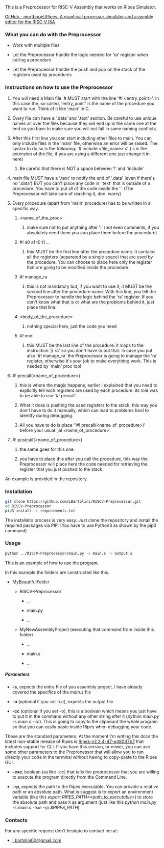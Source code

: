 This is a Preprocessor for RISC-V Assembly that works on Ripes Simulator.

[GitHub - mortbopet/Ripes: A graphical processor simulator and assembly editor for the RISC-V ISA](https://github.com/mortbopet/Ripes)

### What you can do with the Preprocessor

- Work with multiple files

- Let the Preprocessor handle the logic needed for 'ra' register when calling a procedure

- Let the Preprocessor handle the push and pop on the stack of the registers used by procedures

### Instructions on how to use the Preprocessor

1. You will need a Main file. It MUST start with the line '#! <entry_point>'. In this case the, so called, 'entry_point' is the name of the procedure you want to run. Think of it like 'main' in C.

2. Every file can have a '.data' and '.text' section. Be careful to use unique names all over the files because they will end up in the same one at the end so you have to make sure you will not fall in same naming conflicts.

3. After this first line you can start including other files to main. You can only include files in the 'main' file, otherwise an error will be raised. The syntax to do so is the following: '#!include <file_name>.s' (.s is the extension of the file, if you are using a different one just change it in here)
   
   1. Be careful that there is NOT a space between '!' and 'include'

4. main file MUST have a '.text' to notify the end of '.data' (even if there's no '.data') BUT you can't place any code in '.text' that is outside of a procedure. You have to put all of the code inside the ''. (The Preprocessor will take care of reaching it, don' worry)

5. Every procedure (apart from 'main' procedure) has to be written in a specific way. 
   
   1. <name_of_the_proc>: 
      
      1. make sure not to put anything after ':' (not even comments, if you absolutely need them you can place them before the procedure)
   
   2. #! a0 a1 t0 t1 ... 
      
      1. this MUST be the first line after the procedure name. It contains all the registers (separated by a single space) that are used by the procedure. You can choose to place here only the register that are going to be modified inside the procedure. 
   
   3. #! manage_ra 
      
      1. this is not mandatory but, if you want to use it, it MUST be the second line after the procedure name. With this line, you tell the Preprocessor to handle the logic behind the 'ra' register. If you don't know what that is or what are the problems behind it, just place that line.
   
   4. <body_of_the_procedure>
      
      1. nothing special here, just the code you need
   
   5. #! end
      
      1. this MUST be the last line of the procedure. it maps to the instruction 'jr ra' so you don't have to put that. In case you put also '#! manage_ra' the Preprocessor is going to manage the 'ra' register, otherwise it's your job to make everything work. This is needed by 'main' proc too!

6. #! precall(<name_of_procedure>)
   
   1. this is where the magic happens, earlier I explained that you need to explicitly tell wich registers are used by each procedure. its role was to be able to use '#! precall'. 
   
   2. What it does is pushing the used registers to the stack. this way you don't have to do it manually, which can lead to problems hard to identify during debugging.
   
   3. All you have to do is place ''#! precall(<name_of_procedure>)' before your usual 'jal <name_of_procedure>'.

7. #! postcall(<name_of_procedure>)
   
   1. the same goes for this one.
   
   2. you have to place this after you call the procedure, this way the Preprocessor will place here the code needed for retrieving the register that you just pushed to the stack

An example is provided in the repository.

### Installation

```bash
git clone https://github.com/LBartolini/RISCV-Preprocessor.git
cd RISCV-Preprocessor
pip3 install -r requirements.txt
```

The installatio process is very easy. Just clone the repository and install the required packages via PIP. (You have to use Python3 as shown by the pip3 command)

### Usage

```bash
python ../RISCV-Preprocessor/main.py -s main.s -o output.s
```

This is an example of how to use the program. 

In this example the folders are constructed like this.

- MyBeautifulFolder
  
  - RISCV-Preprocessor
    
    - ...
    
    - main.py
    
    - ...
  
  - MyNewAssemblyProject (executing that command from inside this folder)
    
    - ...
    
    - main.s
    
    - ...

##### Parameters

- **-s**, expects the entry file of you assembly project. I have already covered the specifics of the *main.s* file

- **-o** (optional if you set *-cc*), expects the output file.

- **-cc** (optional if you set *-o*), this is a boolean which means you just have to put it in the command without any other string after it (*python main.py -s main.s -cc*). This is going to copy to the clipboard the whole program so that you can easily paste inside Ripes when debugging your code.

These are the standard parameters. At the moment I'm writing this docs the latest non-stable release of Ripes is [Ripes-v2.2.4-47-g48047b7](https://github.com/mortbopet/Ripes/releases/download/continuous/Ripes-v2.2.4-47-g48047b7-mac-x86_64.zip) that includes support for CLI. If you have this version, or newer, you can use some other parameters to the Preprocessor that will allow you to run directly your code in the terminal without having to copy-paste to the Ripes GUI.

- **-exe**, boolean (as like *-cc*) that tells the preprocessor that you are willing to execute the program directly from the Command Line.

- **-rp**, expects the path to the Ripes executable. You can provide a relative path or an absolute path. What is suggest is to export an environment variable (like this *export RIPES_PATH=<path_to_executable>*) to store the absolute path and pass it as argument (just like this *python main.py -s main.s -exe -rp $RIPES_PATH*) 



### Contacts

For any specific request don't hesitate to contact me at:

- [l.bartolini02@gmail.com](mailto:l.bartolini02@gmail.com)
